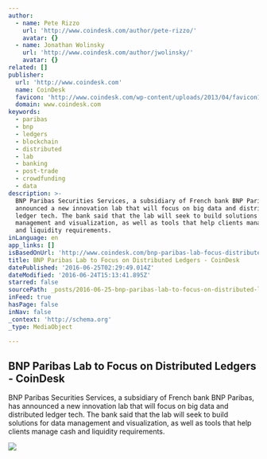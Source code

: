```yaml
---
author:
  - name: Pete Rizzo
    url: 'http://www.coindesk.com/author/pete-rizzo/'
    avatar: {}
  - name: Jonathan Wolinsky
    url: 'http://www.coindesk.com/author/jwolinsky/'
    avatar: {}
related: []
publisher:
  url: 'http://www.coindesk.com'
  name: CoinDesk
  favicon: 'http://www.coindesk.com/wp-content/uploads/2013/04/favicon1.ico?b6542b'
  domain: www.coindesk.com
keywords:
  - paribas
  - bnp
  - ledgers
  - blockchain
  - distributed
  - lab
  - banking
  - post-trade
  - crowdfunding
  - data
description: >-
  BNP Paribas Securities Services, a subsidiary of French bank BNP Paribas, has
  announced a new innovation lab that will focus on big data and distributed
  ledger tech. The bank said that the lab will seek to build solutions for data
  management and visualization, as well as tools that help clients manage cash
  and liquidity requirements.
inLanguage: en
app_links: []
isBasedOnUrl: 'http://www.coindesk.com/bnp-paribas-lab-focus-distributed-ledgers/'
title: BNP Paribas Lab to Focus on Distributed Ledgers - CoinDesk
datePublished: '2016-06-25T02:29:49.014Z'
dateModified: '2016-06-24T15:13:41.895Z'
starred: false
sourcePath: _posts/2016-06-25-bnp-paribas-lab-to-focus-on-distributed-ledgers-coindesk.md
inFeed: true
hasPage: false
inNav: false
_context: 'http://schema.org'
_type: MediaObject

---
```

<article style=""><h1>BNP Paribas Lab to Focus on Distributed Ledgers - CoinDesk</h1><p>BNP Paribas Securities Services, a subsidiary of French bank BNP Paribas, has announced a new innovation lab that will focus on big data and distributed ledger tech. The bank said that the lab will seek to build solutions for data management and visualization, as well as tools that help clients manage cash and liquidity requirements.</p><img src="http://media.coindesk.com/2014/07/coindesk-logo.png" /></article>